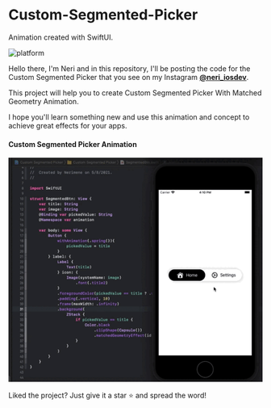 # Custom-Segmented-Picker

Animation created with SwiftUI.

![platform](https://img.shields.io/badge/platform-iOS-orange)


Hello there, I'm Neri and in this repository, I'll be posting the code for the Custom Segmented Picker that you see on my Instagram 
    [**@neri_iosdev**](https://www.instagram.com/neri_iosdev/).
    
This project will help you to create Custom Segmented Picker With Matched Geometry Animation.

I hope you'll learn something new and use this animation and concept to achieve great effects for your apps.

#### Custom Segmented Picker Animation

![CustomSegmentedPicker](https://github.com/nerimenebt/Custom-Segmented-Picker/blob/main/Screen%20Recording%202021-08-05%20at%204.10.51%20PM.gif)

Liked the project? Just give it a star ⭐️ and spread the word!

